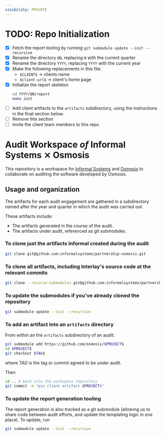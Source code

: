 ```yaml
---
visibility: PRIVATE
---
```


# TODO: Repo Initialization

- [X] Fetch the report tooling by running `git submodule update --init --recursive`
- [X] Rename the directory `QN`, replacing `N` with the current quarter
- [X] Rename the directory `YYYY`, replacing `YYYY` with the current year
- [X] Make the following replacements in this file:
  - `$CLIENT$` -> clients name
  - `$client-url$` -> client's home page
- [X] Initialize the report skeleton
  ```sh
  cd YYYY/QN/report
  make init
  ```
- [ ] Add client artifacts to the `artifacts` subdirectory, using the instructions
  in the final section below.
- [ ] Remove this section
- [ ] Invite the client team members to this repo

#  Audit Workspace _of_ Informal Systems ⨯ Osmosis

This repository is a workspace for [Informal Systems](https://informal.systems/)
and [Osmosis](https://docs.osmosis.zone/) to collaborate on auditing the software developed
by Osmosis.

## Usage and organization

The artifacts for each audit engagement are gathered in a subdirectory named
after the year and quarter in which the audit was carried out.

These artifacts include:

- The artifacts generated in the course of the audit.
- The artifacts under audit, referenced as git submodules.

### To clone just the artifacts Informal created during the audit

``` sh
git clone git@github.com:informalsystems/partnership-osmosis.git
```

### To clone all artifacts, including Interlay's source code at the relevant commits

``` sh
git clone --recurse-submodules git@github.com:informalsystems/partnership-osmosis.git
```


### To update the submodules if you've already cloned the repository

``` sh
git submodule update --init --recursive
```

### To add an artifact into an `artifacts` directory

From within an the `artifacts` subdirectory of an audit:

```sh
git submodule add https://github.com/osmosis/$PROJECT$
cd $PROJECT$
git checkout $TAG$
```

where $TAG$ is the tag or commit agreed to be under audit.

Then

```sh
cd .. # back into the workspace repository
git commit -m "pin client artifact $PROJECT$"
```

###  To update the report generation tooling

The report generation is also tracked as a git submodule (allowing us to share
code between audit efforts, and update the templating logic in one place). To
update, run

``` sh
git submodule update --init --recursive
```
